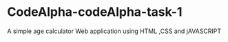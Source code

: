 # CodeAlpha-codeAlpha-task-1
A simple age calculator Web application using HTML ,CSS and jAVASCRIPT
